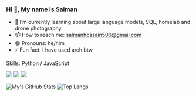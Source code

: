 <!--
**defunSM/defunSM** is a ✨ _special_ ✨ repository because its `README.md` (this file) appears on your GitHub profile.

Here are some ideas to get you started:

- 🔭 I’m currently working on ...
- 🌱 I’m currently learning ...
- 👯 I’m looking to collaborate on ...
- 🤔 I’m looking for help with ...
- 💬 Ask me about ...
- 📫 How to reach me: ...
- 😄 Pronouns: ...
- ⚡ Fun fact: ...
-->
### Hi 👋, My name is Salman

- 🌱 I’m currently learning about large language models, SQL, homelab and drone photography.
- 📫 How to reach me: salmanhossain500@gmail.com
- 😄 Pronouns: he/him
- ⚡ Fun fact: I have used arch btw

Skills: Python / JavaScript 

![](https://img.shields.io/badge/OS-Arch_Linux-informational?style=flat&logo=Arch-Linux) ![](https://img.shields.io/badge/Packages-1519-informational?style=flat&logo=Buffer) ![](https://img.shields.io/badge/Shell-zsh_5.8-informational?style=flat&logo=GNU-Bash)


![My's GitHub Stats](https://github-readme-stats.vercel.app/api?username=defunSM&show_icons=true&theme=compact)
![Top Langs](https://github-readme-stats.vercel.app/api/top-langs/?username=defunSM&hide=TeX&layout=compact)
